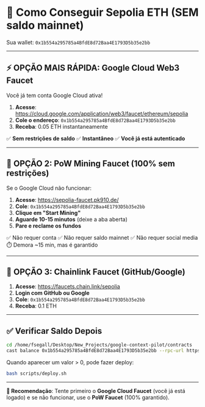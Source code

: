 # 🚰 Como Conseguir Sepolia ETH (SEM saldo mainnet)

Sua wallet: `0x1b554a295785a4BfdE8d72Baa4E1793D5b35e2bb`

---

## ⚡ OPÇÃO MAIS RÁPIDA: Google Cloud Web3 Faucet

Você já tem conta Google Cloud ativa!

1. **Acesse**: https://cloud.google.com/application/web3/faucet/ethereum/sepolia
2. **Cole o endereço**: `0x1b554a295785a4BfdE8d72Baa4E1793D5b35e2bb`
3. **Receba**: 0.05 ETH instantaneamente

✅ **Sem restrições de saldo**
✅ **Instantâneo**
✅ **Você já está autenticado**

---

## 🔄 OPÇÃO 2: PoW Mining Faucet (100% sem restrições)

Se o Google Cloud não funcionar:

1. **Acesse**: https://sepolia-faucet.pk910.de/
2. **Cole**: `0x1b554a295785a4BfdE8d72Baa4E1793D5b35e2bb`
3. **Clique em "Start Mining"**
4. **Aguarde 10-15 minutos** (deixe a aba aberta)
5. **Pare e reclame os fundos**

✅ Não requer conta
✅ Não requer saldo mainnet
✅ Não requer social media
⏱️ Demora ~15 min, mas é garantido

---

## 🔗 OPÇÃO 3: Chainlink Faucet (GitHub/Google)

1. **Acesse**: https://faucets.chain.link/sepolia
2. **Login com GitHub ou Google**
3. **Cole**: `0x1b554a295785a4BfdE8d72Baa4E1793D5b35e2bb`
4. **Receba**: 0.1 ETH

---

## ✅ Verificar Saldo Depois

```bash
cd /home/fsegall/Desktop/New_Projects/google-context-pilot/contracts
cast balance 0x1b554a295785a4BfdE8d72Baa4E1793D5b35e2bb --rpc-url https://ethereum-sepolia-rpc.publicnode.com
```

Quando aparecer um valor > 0, pode fazer deploy:

```bash
bash scripts/deploy.sh
```

---

**🎯 Recomendação**: Tente primeiro o **Google Cloud Faucet** (você já está logado) e se não funcionar, use o **PoW Faucet** (100% garantido).
